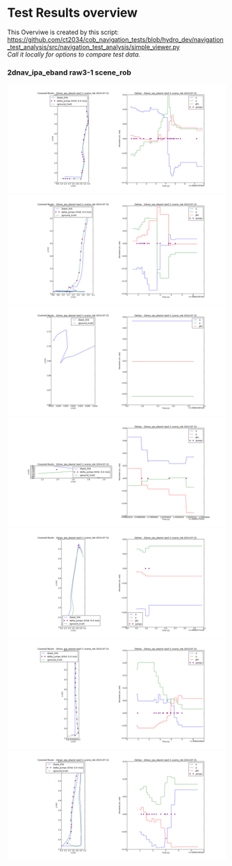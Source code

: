 # Test Results overview
This Overviwe is created by this script:
https://github.com/ct2034/cob_navigation_tests/blob/hydro_dev/navigation_test_analysis/src/navigation_test_analysis/simple_viewer.py <br>
_Call it locally for options to compare test data._
### 2dnav_ipa_eband raw3-1 scene_rob
![2dnav_ipa_eband raw3-1 scene_rob](/2dnav_ipa_eband/raw3-1/scene_rob/result_2014-07-30-08-58-16.bag.png)
![2dnav_ipa_eband raw3-1 scene_rob](/2dnav_ipa_eband/raw3-1/scene_rob/result_2014-07-30-08-59-37.bag.png)
![2dnav_ipa_eband raw3-1 scene_rob](/2dnav_ipa_eband/raw3-1/scene_rob/result_2014-07-30-09-12-46.bag.png)
![2dnav_ipa_eband raw3-1 scene_rob](/2dnav_ipa_eband/raw3-1/scene_rob/result_2014-07-30-09-13-30.bag.png)
![2dnav_ipa_eband raw3-1 scene_rob](/2dnav_ipa_eband/raw3-1/scene_rob/result_2014-07-30-09-15-11.bag.png)
![2dnav_ipa_eband raw3-1 scene_rob](/2dnav_ipa_eband/raw3-1/scene_rob/result_2014-07-30-09-15-59.bag.png)
![2dnav_ipa_eband raw3-1 scene_rob](/2dnav_ipa_eband/raw3-1/scene_rob/result_2014-07-30-09-16-54.bag.png)
